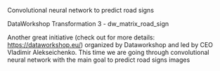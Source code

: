 Convolutional neural network to predict road signs


DataWorkshop Transformation 3 - dw_matrix_road_sign 

Another great initiative (check out for more details: https://dataworkshop.eu/) organized by Dataworkshop and led by CEO  Vladimir Alekseichenko. This time we are going through convolutional neural network with the main goal to predict road signs images
